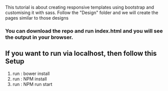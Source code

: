 This tutorial is about creating responsive templates using bootstrap and customising it with sass.
Follow the "Design" folder and we will create the pages similar to those designs

### You can download the repo and run index.html and you will see the output in your browser.

## If you want to run via localhost, then follow this Setup 
1. run : bower install 
2. run : NPM install 
3. run : NPM run start